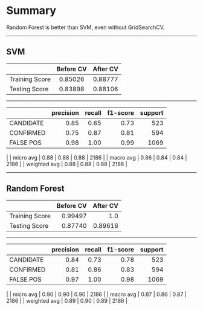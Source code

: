 # Summary
Random Forest is better than SVM, even without GridSearchCV.
***

## **SVM**

|                | Before CV   | After CV  |
| -------------- |:-----------:| :--------:|
| Training Score | 0.85026     | 0.88777   |
| Testing Score  | 0.83898     | 0.88106   |

---

|                | precision| recall   | f1-score  | support |
| -------------- |---------:| --------:| ---------:| -------:|
| CANDIDATE      | 0.85     | 0.65     | 0.73      | 523     |
| CONFIRMED      | 0.75     | 0.87     | 0.81      | 594     |
| FALSE POS      | 0.98     | 1.00     | 0.99      | 1069    |
|
| micro avg      | 0.88     | 0.88     | 0.88      | 2186    |
| macro avg      | 0.86     | 0.84     | 0.84      | 2186    |
| weighted avg   | 0.88     | 0.88     | 0.88      | 2186    |

***

## **Random Forest**

|                | Before CV   | After CV  |
| -------------- |------------:| ---------:|
| Training Score | 0.99497     | 1.0       |
| Testing Score  | 0.87740     | 0.89616   |

---

|                | precision| recall   | f1-score  | support |
| -------------- |---------:| --------:| ---------:| -------:|
| CANDIDATE      | 0.84     | 0.73     | 0.78      | 523     |
| CONFIRMED      | 0.81     | 0.86     | 0.83      | 594     |
| FALSE POS      | 0.97     | 1.00     | 0.98      | 1069    |
|
| micro avg      | 0.90     | 0.90     | 0.90      | 2186    |
| macro avg      | 0.87     | 0.86     | 0.87      | 2186    |
| weighted avg   | 0.89     | 0.90     | 0.89      | 2186    |